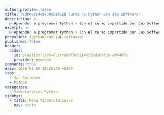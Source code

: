 ```yaml
---
author_profile: false
title: "\U0001F469‍\U0001F3EB Curso de Python con Jap Software"
description: >-
  ▷ Aprender a programar Python ✌️ Con el curso impartido por Jap Software
excerpt: >-
  ▷ Aprender a programar Python ✌️ Con el curso impartido por Jap Software
permalink: /python-con-jap-software/
published: false
header:
  video:
    id: playlist?list=PLEtcGQaT56cij4cilDUzKYcu6-wW44kTx
    provider: youtube
comments: true
date: 2020-01-20 15:35:00 +0200
tags:
  - Jap Software
  - Python
categories:
  - Videotutorial Python
sidebar:
  - title: Menú Videotutoriales
    nav: vtuto
---
```

